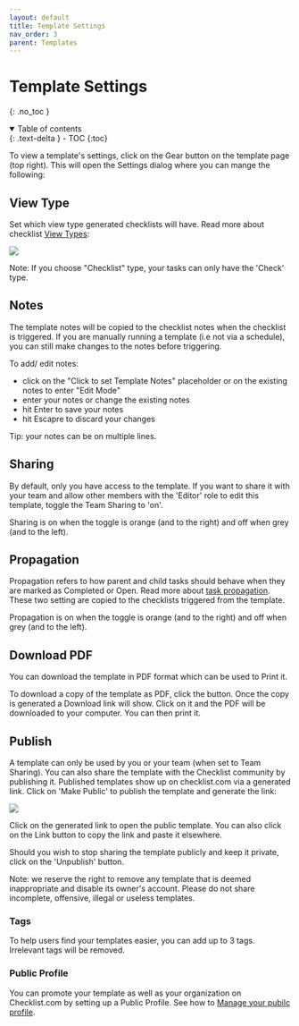 ```yaml
---
layout: default
title: Template Settings
nav_order: 3
parent: Templates
---
```


# Template Settings

{: .no_toc }

<details open markdown="block">
  <summary>
    Table of contents
  </summary>
  {: .text-delta }
- TOC
{:toc}
</details>

To view a template's settings, click on the Gear button on the template page (top right). This will open the Settings dialog where you can mange the following:

## View Type

Set which view type generated checklists will have. Read more about checklist [View Types](/checklists/checklist-views/):

![](/assets/images/templates/template-settings-type.png)

Note: If you choose "Checklist" type, your tasks can only have the 'Check' type.

## Notes

The template notes will be copied to the checklist notes when the checklist is triggered. If you are manually running a template (i.e not via a schedule), you can still make changes to the notes before triggering.

To add/ edit notes:

- click on the "Click to set Template Notes" placeholder or on the existing notes to enter "Edit Mode"
- enter your notes or change the existing notes
- hit Enter to save your notes
- hit Escapre to discard your changes

Tip: your notes can be on multiple lines.

## Sharing

By default, only you have access to the template. If you want to share it with your team and allow other members with the 'Editor' role to edit this template, toggle the Team Sharing to 'on'.

Sharing is on when the toggle is orange (and to the right) and off when grey (and to the left).

## Propagation

Propagation refers to how parent and child tasks should behave when they are marked as Completed or Open. Read more about [task propagation](/checklists/form-view/#propagation). These two setting are copied to the checklists triggered from the template.

Propagation is on when the toggle is orange (and to the right) and off when grey (and to the left).

## Download PDF

You can download the template in PDF format which can be used to Print it.

To download a copy of the template as PDF, click the button. Once the copy is generated a Download link will show. Click on it and the PDF will be downloaded to your computer. You can then print it.

## Publish

A template can only be used by you or your team (when set to Team Sharing). You can also share the template with the Checklist community by publishing it. Published templates show up on checklist.com via a generated link. Click on 'Make Public' to publish the template and generate the link:

![](/assets/images/templates/template-settings-publish.png)

Click on the generated link to open the public template. You can also click on the Link button to copy the link and paste it elsewhere.

Should you wish to stop sharing the template publicly and keep it private, click on the 'Unpublish' button.

Note: we reserve the right to remove any template that is deemed inappropriate and disable its owner's account. Please do not share incomplete, offensive, illegal or useless templates.

### Tags

To help users find your templates easier, you can add up to 3 tags. Irrelevant tags will be removed.

### Public Profile

You can promote your template as well as your organization on Checklist.com by setting up a Public Profile. See how to [Manage your pubilc profile](https://docs.checklist.com/organizations/).
